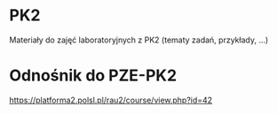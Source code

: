 # PK2
Materiały do zajęć laboratoryjnych z PK2 (tematy zadań, przykłady, ...)
# Odnośnik do PZE-PK2
https://platforma2.polsl.pl/rau2/course/view.php?id=42
